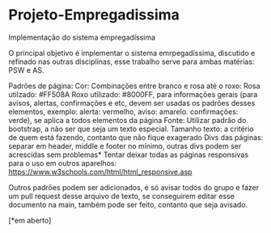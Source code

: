 # Projeto-Empregadissima
Implementação do sistema empregadíssima

O principal objetivo é implementar o sistema emrpegadíssima, discutido e refinado nas outras disciplinas, esse trabalho serve para ambas matérias: PSW e AS.

Padrões de página:
Cor: Combinações entre branco e rosa até o roxo: Rosa utilzado: #FF508A Roxo utilizado: #8000FF, para informações gerais (para avisos, alertas, confirmações e etc, devem ser
usadas os padrões desses elementos, exemplo: alerta: vermelho, aviso: amarelo. confirmações: verde), se aplica a todos elementos da página
Fonte: Utilizar padrão do bootstrap, a não ser que seja um texto especial.
    Tamanho texto: a critério de quem está fazendo, contanto que não fique exagerado
Divs das páginas: separar em header, middle e footer no mínimo, outras divs podem ser acrescidas sem problemas*
Tentar deixar todas as páginas responsivas para o uso em outros aparelhos: https://www.w3schools.com/html/html_responsive.asp

Outros padrões podem ser adicionados, é só avisar todos do grupo e fazer um pull request desse arquivo de texto, se conseguirem editar esse documento na main, também pode ser
feito, contanto que seja avisado.

[*em aberto]
